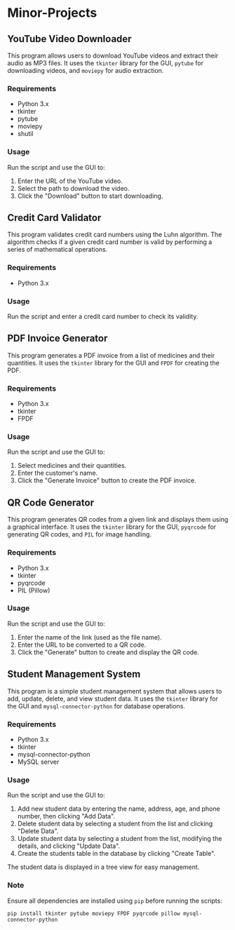 # Minor-Projects
<body>
  <h2>YouTube Video Downloader</h2>
  <p>This program allows users to download YouTube videos and extract their audio as MP3 files. It uses the <code>tkinter</code> library for the GUI, <code>pytube</code> for downloading videos, and <code>moviepy</code> for audio extraction.</p>
  <h3>Requirements</h3>
  <ul>
    <li>Python 3.x</li>
    <li>tkinter</li>
    <li>pytube</li>
    <li>moviepy</li>
    <li>shutil</li>
  </ul>
  <h3>Usage</h3>
  <p>Run the script and use the GUI to:</p>
  <ol>
    <li>Enter the URL of the YouTube video.</li>
    <li>Select the path to download the video.</li>
    <li>Click the "Download" button to start downloading.</li>
  </ol>

  <h2>Credit Card Validator</h2>
  <p>This program validates credit card numbers using the Luhn algorithm. The algorithm checks if a given credit card number is valid by performing a series of mathematical operations.</p>
  <h3>Requirements</h3>
  <ul>
    <li>Python 3.x</li>
  </ul>
  <h3>Usage</h3>
  <p>Run the script and enter a credit card number to check its validity.</p>

  <h2>PDF Invoice Generator</h2>
  <p>This program generates a PDF invoice from a list of medicines and their quantities. It uses the <code>tkinter</code> library for the GUI and <code>FPDF</code> for creating the PDF.</p>
  <h3>Requirements</h3>
  <ul>
    <li>Python 3.x</li>
    <li>tkinter</li>
    <li>FPDF</li>
  </ul>
  <h3>Usage</h3>
  <p>Run the script and use the GUI to:</p>
  <ol>
    <li>Select medicines and their quantities.</li>
    <li>Enter the customer's name.</li>
    <li>Click the "Generate Invoice" button to create the PDF invoice.</li>
  </ol>

  <h2>QR Code Generator</h2>
  <p>This program generates QR codes from a given link and displays them using a graphical interface. It uses the <code>tkinter</code> library for the GUI, <code>pyqrcode</code> for generating QR codes, and <code>PIL</code> for image handling.</p>
  <h3>Requirements</h3>
  <ul>
    <li>Python 3.x</li>
    <li>tkinter</li>
    <li>pyqrcode</li>
    <li>PIL (Pillow)</li>
  </ul>
  <h3>Usage</h3>
  <p>Run the script and use the GUI to:</p>
  <ol>
    <li>Enter the name of the link (used as the file name).</li>
    <li>Enter the URL to be converted to a QR code.</li>
    <li>Click the "Generate" button to create and display the QR code.</li>
  </ol>

  <h2>Student Management System</h2>
  <p>This program is a simple student management system that allows users to add, update, delete, and view student data. It uses the <code>tkinter</code> library for the GUI and <code>mysql-connector-python</code> for database operations.</p>
  <h3>Requirements</h3>
  <ul>
    <li>Python 3.x</li>
    <li>tkinter</li>
    <li>mysql-connector-python</li>
    <li>MySQL server</li>
  </ul>
  <h3>Usage</h3>
  <p>Run the script and use the GUI to:</p>
  <ol>
    <li>Add new student data by entering the name, address, age, and phone number, then clicking "Add Data".</li>
    <li>Delete student data by selecting a student from the list and clicking "Delete Data".</li>
    <li>Update student data by selecting a student from the list, modifying the details, and clicking "Update Data".</li>
    <li>Create the students table in the database by clicking "Create Table".</li>
  </ol>
  <p>The student data is displayed in a tree view for easy management.</p>

  <h3>Note</h3>
  <p>Ensure all dependencies are installed using <code>pip</code> before running the scripts:</p>
  <pre><code>pip install tkinter pytube moviepy FPDF pyqrcode pillow mysql-connector-python</code></pre>
</body>
</html>
